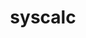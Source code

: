 ---
title: "syscalc"
layout: cache
categories: [package, develop]
meta: {"compilers": ["gcc@11.4.0"], "num_specs": 15, "num_specs_by_stack": {"hep": 15, "root": 15}, "oss": ["ubuntu22.04"], "platforms": ["linux"], "stacks": ["hep", "root"], "targets": ["x86_64_v3"], "versions": ["1.1.7"]}
spec_details: [{"compiler": "gcc@11.4.0", "hash": "3forko7dsaawmpep6cj2reiehqmhdsfc", "os": "ubuntu22.04", "platform": "linux", "size": "-", "stacks": ["hep", "root"], "target": "x86_64_v3", "variants": ["build_system=makefile"], "versions": ["1.1.7"]}, {"compiler": "gcc@11.4.0", "hash": "6hxgd7cbgsmbbc2hdvmsixkehszq3c6i", "os": "ubuntu22.04", "platform": "linux", "size": "-", "stacks": ["hep", "root"], "target": "x86_64_v3", "variants": ["build_system=makefile"], "versions": ["1.1.7"]}, {"compiler": "gcc@11.4.0", "hash": "atuyr7zb26i4e4b2fgncxtbbqd4wotvw", "os": "ubuntu22.04", "platform": "linux", "size": "-", "stacks": ["hep", "root"], "target": "x86_64_v3", "variants": ["build_system=makefile"], "versions": ["1.1.7"]}, {"compiler": "gcc@11.4.0", "hash": "axmzrn72okpmqevmhy27oudzuoowgufv", "os": "ubuntu22.04", "platform": "linux", "size": "-", "stacks": ["hep", "root"], "target": "x86_64_v3", "variants": ["build_system=makefile"], "versions": ["1.1.7"]}, {"compiler": "gcc@11.4.0", "hash": "bsbyre33h5uhrog2tycn44grhqh5n76x", "os": "ubuntu22.04", "platform": "linux", "size": "-", "stacks": ["hep", "root"], "target": "x86_64_v3", "variants": ["build_system=makefile"], "versions": ["1.1.7"]}, {"compiler": "gcc@11.4.0", "hash": "cwg5yh6ah7b3icx2lvf4xhhsdvonpiar", "os": "ubuntu22.04", "platform": "linux", "size": "-", "stacks": ["hep", "root"], "target": "x86_64_v3", "variants": ["build_system=makefile"], "versions": ["1.1.7"]}, {"compiler": "gcc@11.4.0", "hash": "h6unzamncpvqomzkqt6dar35b5qhfl7e", "os": "ubuntu22.04", "platform": "linux", "size": "-", "stacks": ["hep", "root"], "target": "x86_64_v3", "variants": ["build_system=makefile"], "versions": ["1.1.7"]}, {"compiler": "gcc@11.4.0", "hash": "hv5gobdkvoq2mljgbp3vkyuzcnmsrqlc", "os": "ubuntu22.04", "platform": "linux", "size": "-", "stacks": ["hep", "root"], "target": "x86_64_v3", "variants": ["build_system=makefile"], "versions": ["1.1.7"]}, {"compiler": "gcc@11.4.0", "hash": "jhi5k4lmaqmmivluqdvhcdliliiaf6or", "os": "ubuntu22.04", "platform": "linux", "size": "-", "stacks": ["hep", "root"], "target": "x86_64_v3", "variants": ["build_system=makefile"], "versions": ["1.1.7"]}, {"compiler": "gcc@11.4.0", "hash": "kp437c3vhe2m7o4ygmirrwujmzay6xgo", "os": "ubuntu22.04", "platform": "linux", "size": "-", "stacks": ["hep", "root"], "target": "x86_64_v3", "variants": ["build_system=makefile"], "versions": ["1.1.7"]}, {"compiler": "gcc@11.4.0", "hash": "n52c4tpqbj7gufqcmdtgjdnhwv4lntxd", "os": "ubuntu22.04", "platform": "linux", "size": "-", "stacks": ["hep", "root"], "target": "x86_64_v3", "variants": ["build_system=makefile"], "versions": ["1.1.7"]}, {"compiler": "gcc@11.4.0", "hash": "oexjdleu3s2fd53jevtf5fafzj37op25", "os": "ubuntu22.04", "platform": "linux", "size": "-", "stacks": ["hep", "root"], "target": "x86_64_v3", "variants": ["build_system=makefile"], "versions": ["1.1.7"]}, {"compiler": "gcc@11.4.0", "hash": "oocbgmnvyf7iskekovz7fgh6hezoh3l5", "os": "ubuntu22.04", "platform": "linux", "size": "-", "stacks": ["hep", "root"], "target": "x86_64_v3", "variants": ["build_system=makefile"], "versions": ["1.1.7"]}, {"compiler": "gcc@11.4.0", "hash": "tqf6wthqukcjdeoxq5dqbeeg6yfuwii7", "os": "ubuntu22.04", "platform": "linux", "size": "-", "stacks": ["hep", "root"], "target": "x86_64_v3", "variants": ["build_system=makefile"], "versions": ["1.1.7"]}, {"compiler": "gcc@11.4.0", "hash": "zoyxk4ykvv3hhmnhvdy6kjtba7v7j4og", "os": "ubuntu22.04", "platform": "linux", "size": "-", "stacks": ["hep", "root"], "target": "x86_64_v3", "variants": ["build_system=makefile"], "versions": ["1.1.7"]}]
---